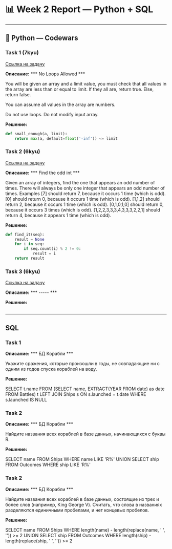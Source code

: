 # 📊 Week 2 Report — Python + SQL

---

## 🐍 Python — Codewars

### **Task 1 (7kyu)**
[Ссылка на задачу](https://www.codewars.com/kata/57cc4853fa9fc57a6a0002c2/train/python)

**Описание:**
*** No Loops Allowed ***

You will be given an array and a limit value, you must check that all values in the array are less than or equal to limit. If they all are, return true. Else, return false.

You can assume all values in the array are numbers.

Do not use loops. Do not modify input array.

**Решение:**
```python
def small_enough(a, limit): 
    return max(a, default=float('-inf')) <= limit
```
### **Task 2 (6kyu)**

[Ссылка на задачу](https://www.codewars.com/kata/54da5a58ea159efa38000836/train/python)

**Описание:**
*** Find the odd int ***

Given an array of integers, find the one that appears an odd number of times.
There will always be only one integer that appears an odd number of times.
Examples
[7] should return 7, because it occurs 1 time (which is odd).
[0] should return 0, because it occurs 1 time (which is odd).
[1,1,2] should return 2, because it occurs 1 time (which is odd).
[0,1,0,1,0] should return 0, because it occurs 3 times (which is odd).
[1,2,2,3,3,3,4,3,3,3,2,2,1] should return 4, because it appears 1 time (which is odd).

**Решение:**
```python
def find_it(seq):
    result = None
    for i in seq:
        if seq.count(i) % 2 != 0:
            result = i
    return result
```

### **Task 3 (6kyu)**

[Ссылка на задачу](https://www.codewars.com/kata/54da5a58ea159efa38000836/train/python)

**Описание:**
*** ----- ***


**Решение:**
```python

```
-----------------------------------------------------------------------------------------------------------------------------------------------------------

##  SQL

### **Task 1**

**Описание:**
*** БД Корабли ***

Укажите сражения, которые произошли в годы, не совпадающие ни с одним из годов спуска кораблей на воду.

**Решение:**

SELECT t.name
FROM 
    (SELECT name,
            EXTRACT(YEAR FROM date) as date
     FROM Battles) t
LEFT JOIN Ships s ON s.launched = t.date
WHERE s.launched IS NULL

### **Task 2** 
**Описание:**
*** БД Корабли ***

Найдите названия всех кораблей в базе данных, начинающихся с буквы R.

**Решение:**

SELECT name
FROM Ships
WHERE name LIKE 'R%'
UNION
SELECT ship
FROM Outcomes
WHERE ship LIKE 'R%'

### **Task 2** 
**Описание:**
*** БД Корабли ***

Найдите названия всех кораблей в базе данных, состоящие из трех и более слов (например, King George V).
Считать, что слова в названиях разделяются единичными пробелами, и нет концевых пробелов.

**Решение:**

SELECT name
FROM Ships
WHERE length(name) - length(replace(name, ' ', '')) >= 2
UNION
SELECT ship
FROM Outcomes
WHERE length(ship) - length(replace(ship, ' ', '')) >= 2















